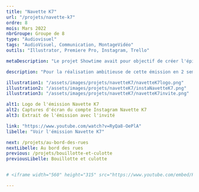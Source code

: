 ```yaml
---
title: "Navette K7"
url: "/projets/navette-k7"
ordre: 8
mois: Mars 2022
nbrGroupe: Groupe de 8
type: "Audiovisuel"
tags: "AudioVisuel, Communication, MontageVidéo"
outils: "Illustrator, Premiere Pro, Instagram, Trello"

metaDescription: "Le projet Showtime avait pour objectif de créer l'épisode pilote d'une émission télé et de faire sa communication. Nous avons choisi de réaliser une émission sur le thème du rétro et du vintage appellée : Navette K7. Avec un invité et plusieurs courtes chroniques, les sujets sont variés et la nostalgie est au rendez-vous !"

description: "Pour la réalisation ambitieuse de cette émission en 2 semaines, j'ai été désignée community manager du compte Instagram de Navette K7, j'ai créé des posts, des stories et des descriptions. J'ai également fait le montage d'une des chroniques de l'émission."

illustration1: "/assets/images/projets/navetteK7/navetteK7logo.png"
illustration2: "/assets/images/projets/navetteK7/instaNavetteK7.png"
illustration3: "/assets/images/projets/navetteK7/navetteK7invite.png"

alt1: Logo de l'émission Navette K7
alt2: Captures d'écran du compte Instagram Navette K7
alt3: Extrait de l'émission avec l'invité

link: "https://www.youtube.com/watch?v=RyQa8-OePlA"
libelle: "Voir l'émission Navette K7"

next: /projets/au-bord-des-rues
nextLibelle: Au bord des rues
previous: /projets/bouillotte-et-culotte
previousLibelle: Bouillotte et culotte


# <iframe width="560" height="315" src="https://www.youtube.com/embed/RyQa8-OePlA" title="YouTube video player" frameborder="0" allow="accelerometer; autoplay; clipboard-write; encrypted-media; gyroscope; picture-in-picture; web-share" allowfullscreen></iframe>

---
```

